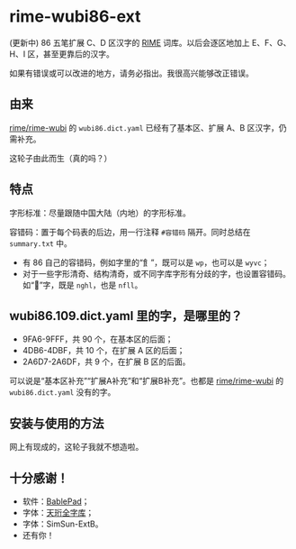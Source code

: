 # rime-wubi86-ext

(更新中) 86 五笔扩展 C、D 区汉字的 [RIME](https://rime.im/) 词库。以后会逐区地加上 E、F、G、H、I 区，甚至更靠后的汉字。

如果有错误或可以改进的地方，请务必指出。我很高兴能够改正错误。

## 由来

[rime/rime-wubi](https://github.com/rime/rime-wubi) 的 `wubi86.dict.yaml` 已经有了基本区、扩展 A、B 区汉字，仍需补充。

这轮子由此而生（真的吗？）

## 特点

字形标准：尽量跟随中国大陆（内地）的字形标准。

容错码：置于每个码表的后边，用一行注释 `#容错码` 隔开。同时总结在 `summary.txt` 中。

* 有 86 自己的容错码，例如字里的“飠”，既可以是 `wp`，也可以是 `wyvc`；
* 对于一些字形清奇、结构清奇，或不同字库字形有分歧的字，也设置容错码。如“𪭃”字，既是 `nghl`，也是 `nfll`。

## wubi86.109.dict.yaml 里的字，是哪里的？

* 9FA6-9FFF，共 90 个，在基本区的后面；
* 4DB6-4DBF，共 10 个，在扩展 A 区的后面；
* 2A6D7-2A6DF，共 9 个，在扩展 B 区的后面。

可以说是“基本区补充”“扩展A补充”和“扩展B补充”。也都是 [rime/rime-wubi](https://github.com/rime/rime-wubi) 的 `wubi86.dict.yaml` 没有的字。

## 安装与使用的方法

网上有现成的，这轮子我就不想造啦。

## 十分感谢！

* 软件：[BablePad](https://www.babelstone.co.uk/Software/BabelPad.html)；
* 字体：[天珩全字库](http://cheonhyeong.com/Simplified/download.html)；
* 字体：SimSun-ExtB。
* 还有你！
